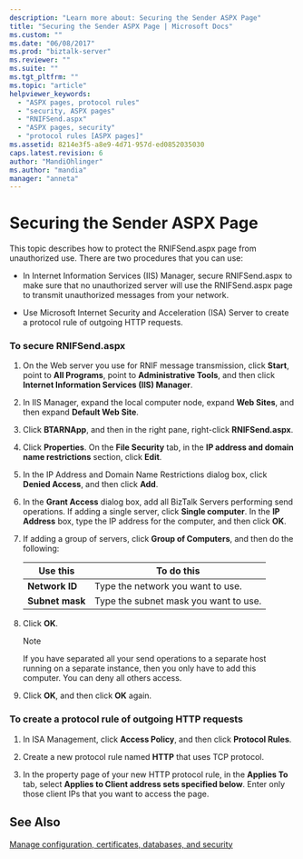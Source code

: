 ```yaml
---
description: "Learn more about: Securing the Sender ASPX Page"
title: "Securing the Sender ASPX Page | Microsoft Docs"
ms.custom: ""
ms.date: "06/08/2017"
ms.prod: "biztalk-server"
ms.reviewer: ""
ms.suite: ""
ms.tgt_pltfrm: ""
ms.topic: "article"
helpviewer_keywords: 
  - "ASPX pages, protocol rules"
  - "security, ASPX pages"
  - "RNIFSend.aspx"
  - "ASPX pages, security"
  - "protocol rules [ASPX pages]"
ms.assetid: 8214e3f5-a8e9-4d71-957d-ed0852035030
caps.latest.revision: 6
author: "MandiOhlinger"
ms.author: "mandia"
manager: "anneta"
---
```

# Securing the Sender ASPX Page
This topic describes how to protect the RNIFSend.aspx page from unauthorized use. There are two procedures that you can use:  
  
-   In Internet Information Services (IIS) Manager, secure RNIFSend.aspx to make sure that no unauthorized server will use the RNIFSend.aspx page to transmit unauthorized messages from your network.  
  
-   Use Microsoft Internet Security and Acceleration (ISA) Server to create a protocol rule of outgoing HTTP requests.  
  
### To secure RNIFSend.aspx  
  
1.  On the Web server you use for RNIF message transmission, click **Start**, point to **All Programs**, point to **Administrative Tools**, and then click **Internet Information Services (IIS) Manager**.  
  
2.  In IIS Manager, expand the local computer node, expand **Web Sites**, and then expand **Default Web Site**.  
  
3.  Click **BTARNApp**, and then in the right pane, right-click **RNIFSend.aspx**.  
  
4.  Click **Properties**. On the **File Security** tab, in the **IP address and domain name restrictions** section, click **Edit**.  
  
5.  In the IP Address and Domain Name Restrictions dialog box, click **Denied Access**, and then click **Add**.  
  
6.  In the **Grant Access** dialog box, add all BizTalk Servers performing send operations. If adding a single server, click **Single computer**. In the **IP Address** box, type the IP address for the computer, and then click **OK**.  
  
7.  If adding a group of servers, click **Group of Computers**, and then do the following:  
  
    |Use this|To do this|  
    |--------------|----------------|  
    |**Network ID**|Type the network you want to use.|  
    |**Subnet mask**|Type the subnet mask you want to use.|  
  
8.  Click **OK**.  
  
    > [!NOTE]
    >  If you have separated all your send operations to a separate host running on a separate instance, then you only have to add this computer. You can deny all others access.  
  
9. Click **OK**, and then click **OK** again.  
  
### To create a protocol rule of outgoing HTTP requests  
  
1.  In ISA Management, click **Access Policy**, and then click **Protocol Rules**.  
  
2.  Create a new protocol rule named **HTTP** that uses TCP protocol.  
  
3.  In the property page of your new HTTP protocol rule, in the **Applies To** tab, select **Applies to Client address sets specified below**. Enter only those client IPs that you want to access the page.  
  
## See Also  
 [Manage configuration, certificates, databases, and security](manage-configuration-certificates-databases-security.md)
